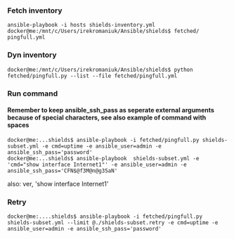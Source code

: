 ### Fetch inventory
```
ansible-playbook -i hosts shields-inventory.yml
docker@me:/mnt/c/Users/irekromaniuk/Ansible/shields$ fetched/
pingfull.yml
```
### Dyn inventory
```
docker@me:/mnt/c/Users/irekromaniuk/Ansible/shields$ python fetched/pingfull.py --list --file fetched/pingfull.yml
```
### Run command
#### Remember to keep ansible_ssh_pass as seperate external arguments because of special characters, see also example of command with spaces

```
docker@me:...shields$ ansible-playbook -i fetched/pingfull.py shields-subset.yml -e cmd=uptime -e ansible_user=admin -e ansible_ssh_pass='password'
docker@me:...shields$ ansible-playbook  shields-subset.yml -e 'cmd="show interface Internet1"' -e ansible_user=admin -e ansible_ssh_pass='CFN$@f3M@n@g35aN'
```
also: ver, 'show interface Internet1'

### Retry 
```
docker@me:....shields$ ansible-playbook -i fetched/pingfull.py shields-subset.yml --limit @./shields-subset.retry -e cmd=uptime -e ansible_user=admin -e ansible_ssh_pass='password'
```